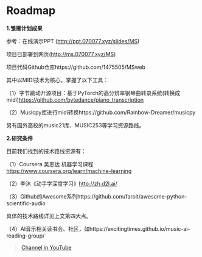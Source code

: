 # Roadmap

**1.雏雁计划成果**

参考：在线演示PPT (http://ppt.070077.xyz/slides/MS)

项目已部署到网页(http://ms.070077.xyz/MS)

项目代码Github仓库https://github.com/1475505/MSweb

其中以MIDI技术为核心，掌握了以下工具：

（1）字节跳动开源项目：基于PyTorch的高分辨率钢琴曲转录系统(转换成midi)https://github.com/bytedance/piano_transcription

（2）Musicpy库进行midi转换https://github.com/Rainbow-Dreamer/musicpy

另有国外高校的music21库、MUSIC253等学习资源路线。

 

**2.研究条件**

目前我们找到的技术路线资源有：

（1）Coursera 吴恩达 机器学习课程 https://www.coursera.org/learn/machine-learning

（2）李沐《动手学深度学习》http://zh.d2l.ai/

（3）Github的Awesome系列https://github.com/faroit/awesome-python-scientific-audio

具体的技术路线详见上文第四大点。

（4）AI音乐相关读书会、社区，如https://excitingtimes.github.io/music-ai-reading-group/

> [ Channel in YouTube](https://www.youtube.com/channel/UCdrzCFRsIFGw2fiItAk5_Og)